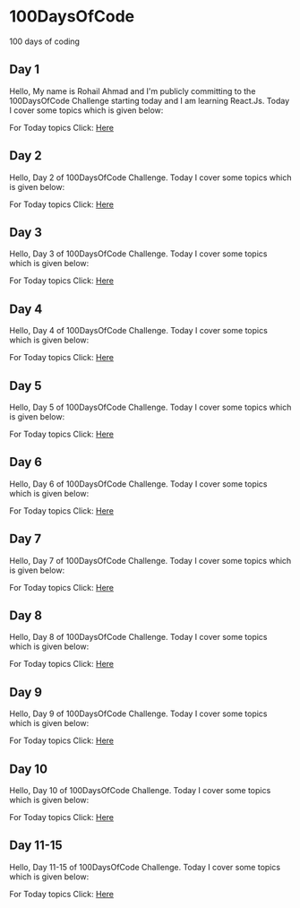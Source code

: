 # 100DaysOfCode
100 days of coding

## Day 1

Hello, My name is Rohail Ahmad and I'm publicly committing to the 100DaysOfCode Challenge starting today and I am learning React.Js.
Today I cover some topics which is given below:

For Today topics Click: [Here](Days/Day1.md)

## Day 2

Hello, 
Day 2 of 100DaysOfCode Challenge.
Today I cover some topics which is given below:

For Today topics Click: [Here](Days/Day2.md)

## Day 3

Hello, 
Day 3 of 100DaysOfCode Challenge.
Today I cover some topics which is given below:

For Today topics Click: [Here](Days/Day3.md)

## Day 4

Hello, 
Day 4 of 100DaysOfCode Challenge.
Today I cover some topics which is given below:

For Today topics Click: [Here](Days/Day4.md)

## Day 5

Hello, 
Day 5 of 100DaysOfCode Challenge.
Today I cover some topics which is given below:

For Today topics Click: [Here](Days/Day5.md)

## Day 6

Hello, 
Day 6 of 100DaysOfCode Challenge.
Today I cover some topics which is given below:

For Today topics Click: [Here](Days/Day6.md)

## Day 7

Hello, 
Day 7 of 100DaysOfCode Challenge.
Today I cover some topics which is given below:

For Today topics Click: [Here](Days/Day7.md)

## Day 8

Hello, 
Day 8 of 100DaysOfCode Challenge.
Today I cover some topics which is given below:

For Today topics Click: [Here](Days/Day8.md)

## Day 9

Hello, 
Day 9 of 100DaysOfCode Challenge.
Today I cover some topics which is given below:

For Today topics Click: [Here](Days/Day9.md)

## Day 10

Hello, 
Day 10 of 100DaysOfCode Challenge.
Today I cover some topics which is given below:

For Today topics Click: [Here](Days/Day10.md)

## Day 11-15

Hello, 
Day 11-15 of 100DaysOfCode Challenge.
Today I cover some topics which is given below:

For Today topics Click: [Here](Days/Day11-15.md)